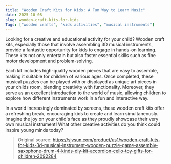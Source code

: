```yaml
---
title: "Wooden Craft Kits for Kids: A Fun Way to Learn Music"
date: 2025-10-08
slug: wooden-craft-kits-for-kids
Tags: ["wooden crafts", "kids activities", "musical instruments"]
---
```

Looking for a creative and educational activity for your child? Wooden craft kits, especially those that involve assembling 3D musical instruments, provide a fantastic opportunity for kids to engage in hands-on learning. These kits not only entertain but also foster essential skills such as fine motor development and problem-solving.

Each kit includes high-quality wooden pieces that are easy to assemble, making it suitable for children of various ages. Once completed, these musical puzzles can be played with or displayed as unique art pieces in your childs room, blending creativity with functionality. Moreover, they serve as an excellent introduction to the world of music, allowing children to explore how different instruments work in a fun and interactive way.

In a world increasingly dominated by screens, these wooden craft kits offer a refreshing break, encouraging kids to create and learn simultaneously. Imagine the joy on your child's face as they proudly showcase their very own musical instrument! What other creative activities do you think could inspire young minds today?
> Original source: https://sjvsun.com/product/us1/wooden-craft-kits-for-kids-3d-musical-instrument-wooden-puzzle-game-assembly-saxophone-drum-4-kinds-diy-kit-accordion-cello-toy-gifts-for-children-2092284